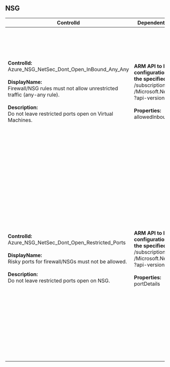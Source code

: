 ## NSG

| ControlId | Dependent Azure API(s) and Properties | Control spec |
|-----------|-------------------------------------|------------------|
| <b>ControlId:</b><br>Azure_NSG_NetSec_Dont_Open_InBound_Any_Any<br><br><b>DisplayName:</b><br>Firewall/NSG rules must not allow unrestricted traffic (any-any rule).<br><br><b>Description: </b><br> Do not leave restricted ports open on Virtual Machines. |<b>ARM API to lists all the NSG configurations under<br> the specified subscription:</b> <br> /subscriptions/{subscriptionId}/providers<br>/Microsoft.Network/networkSecurityGroups<br>?api-version=2019-04-01 <br><br><b>Properties:</b><br> allowedInboundDestnPorts| <b>Scope: </b> All NSGs in subscription<br><br> <b>Config: </b> RestrictedPorts: 445,3389,5985,22<br><br><b>Passed: </b><br>Any-to-any inbound rule not found.<br><br><b>Failed: </b><br>Any-to-any inbound rule is found. <br><br>*Note: It wont check for the rule priority. It considers all the active inbound rules configured.*|
| <b>ControlId:</b><br>Azure_NSG_NetSec_Dont_Open_Restricted_Ports<br><br><b>DisplayName:</b><br>Risky ports for firewall/NSGs must not be allowed.<br><br><b>Description: </b><br> Do not leave restricted ports open on NSG. |<b> ARM API to lists all the NSG configurations under<br> the specified subscription:</b> <br> /subscriptions/{subscriptionId}/providers<br>/Microsoft.Network/networkSecurityGroups<br>?api-version=2019-04-01 <br><br><b>Properties:</b><br> portDetails| <b>Scope: </b> All NSGs in subscription.<br><br> <b>Config: </b> RestrictedPorts: 445,3389,5985,22<br><br><b>Passed: </b><br>1. If no restricted port [445,3389,5985,22] found. <br> *or* <br> 2. If Any-Any inbound rule not found.<br><br><b>Failed: </b><br>a. Any-to-any inbound rule found. <br> *or* <br> b. Restricted port(s) is found to be in the inbound rule range. <br><br>*Note: It wont check for the rule priority. It considers all the active inbound rules configured. This does not consider default inbound rule.*|


